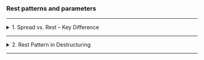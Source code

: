 ### Rest patterns and parameters

---

<details>
  <summary>1. Spread vs. Rest – Key Difference</summary>

Spread syntax (...) unpacks values from arrays/objects.

Rest syntax (...) collects values into arrays/objects or parameters.

They look the same but behave oppositely, depending on where they are used.

</details>

---

<details>
  <summary>2. Rest Pattern in Destructuring</summary>

Used to collect remaining elements of an array or object into a new array/object.

```js
// Array Destructing

const [a, b, ...others] = [1, 2, 3, 4, 5];
console.log(a); // 1
console.log(b); // 2
console.log(others); // [3, 4, 5]

// Object Destructing

const { sat, ...weekdays } = restaurant.openingHours;
console.log(sat); // Saturday's hours
console.log(weekdays); // { thu: ..., fri: ... }
```

</details>

---
